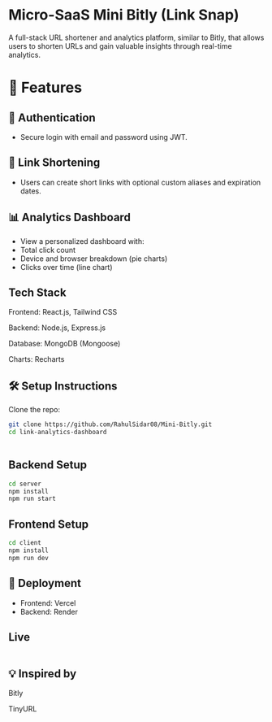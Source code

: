 
# Micro-SaaS Mini Bitly (Link Snap)

A full-stack URL shortener and analytics platform, similar to Bitly, that allows users to shorten URLs and gain valuable insights through real-time analytics.




# 🚀 Features

## 🔐 Authentication
- Secure login with email and password using JWT.

## 🔗 Link Shortening
- Users can create short links with optional custom aliases and expiration dates.

## 📊 Analytics Dashboard
- View a personalized dashboard with:
- Total click count
- Device and browser breakdown (pie charts)
- Clicks over time (line chart)




## Tech Stack

Frontend: React.js, Tailwind CSS

Backend: Node.js, Express.js

Database: MongoDB (Mongoose)

Charts: Recharts


## 🛠️ Setup Instructions

Clone the repo:

```bash
git clone https://github.com/RahulSidar08/Mini-Bitly.git
cd link-analytics-dashboard
  
```
## Backend Setup

```bash
cd server
npm install
npm run start

```
## Frontend Setup

```bash
cd client
npm install
npm run dev

```

## 📌 Deployment
- Frontend: Vercel
- Backend: Render

## Live
```bash

```

## 💡 Inspired by
Bitly

TinyURL
